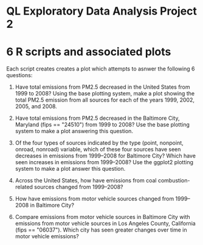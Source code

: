 # QL Exploratory Data Analysis Project 2
# 6 R scripts and associated plots

Each script creates creates a plot which attempts to asnwer the following 6 questions:

1) Have total emissions from PM2.5 decreased in the United States from 1999 to 2008? Using the base plotting system, 
  make a plot showing the total PM2.5 emission from all sources for each of the years 1999, 2002, 2005, and 2008.
  
2) Have total emissions from PM2.5 decreased in the Baltimore City, Maryland (fips == "24510") from 1999 to 2008? Use 
  the base plotting system to make a plot answering this question.
  
3) Of the four types of sources indicated by the type (point, nonpoint, onroad, nonroad) variable, which of these four
  sources have seen decreases in emissions from 1999–2008 for Baltimore City? Which have seen increases in emissions 
  from 1999–2008? Use the ggplot2 plotting system to make a plot answer this question.
  
4) Across the United States, how have emissions from coal combustion-related sources changed from 1999–2008?

5) How have emissions from motor vehicle sources changed from 1999–2008 in Baltimore City?

6) Compare emissions from motor vehicle sources in Baltimore City with emissions from motor vehicle sources in Los Angeles 
  County, California (fips == "06037"). Which city has seen greater changes over time in motor vehicle emissions?
